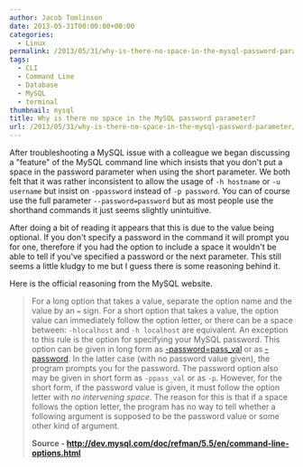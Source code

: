 ```yaml
---
author: Jacob Tomlinson
date: 2013-05-31T00:00:00+00:00
categories:
  - Linux
permalink: /2013/05/31/why-is-there-no-space-in-the-mysql-password-parameter/
tags:
  - CLI
  - Command Line
  - Database
  - MySQL
  - terminal
thumbnail: mysql
title: Why is there no space in the MySQL password parameter?
url: /2013/05/31/why-is-there-no-space-in-the-mysql-password-parameter/
---
```


After troubleshooting a MySQL issue with a colleague we began discussing a "feature"
of the MySQL command line which insists that you don't put a space in the password parameter
when using the short parameter. We both felt that it was rather inconsistent to allow the usage of
`-h hostname` or `-u username` but insist on `-ppassword` instead of `-p password`. You can of course
use the full parameter `--password=password` but as most people use the shorthand commands it
just seems slightly unintuitive.

After doing a bit of reading it appears that this is due to the value
being optional. If you don't specify a password in the command it will prompt you for one,
therefore if you had the option to include a space it wouldn't be able to tell if you've
specified a password or the next parameter. This still seems a little kludgy to me but I guess there
is some reasoning behind it.

Here is the official reasoning from the MySQL website.

> For a long option that takes a value, separate the option name and the value by an `=` sign.
> For a short option that takes a value, the option value can immediately follow the option letter,
> or there can be a space between: `-hlocalhost` and `-h localhost` are equivalent. An exception to
> this rule is the option for specifying your MySQL password. This option can be given in long form as
> [-password=pass_val][1] or as [-password][1]. In the latter case (with no password
> value given), the program prompts you for the password. The password option also may be given in
> short form as `-ppass_val` or as `-p`. However, for the short form, if the password value is given,
> it must follow the option letter with *no intervening space*. The reason for this is that if a space
> follows the option letter, the program has no way to tell whether a following argument is supposed
> to be the password value or some other kind of argument.
>
> **Source - <http://dev.mysql.com/doc/refman/5.5/en/command-line-options.html>**

 [1]: http://dev.mysql.com/doc/refman/5.5/en/connecting.html#option_general_password
